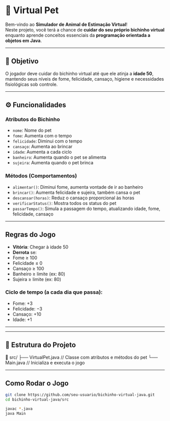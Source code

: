 # 🐾 Virtual Pet

Bem-vindo ao **Simulador de Animal de Estimação Virtual**!  
Neste projeto, você terá a chance de **cuidar do seu próprio bichinho virtual** enquanto aprende conceitos essenciais da **programação orientada a objetos em Java**.

---

## 🎯 Objetivo

O jogador deve cuidar do bichinho virtual até que ele atinja a **idade 50**, mantendo seus níveis de fome, felicidade, cansaço, higiene e necessidades fisiológicas sob controle.

---

## ⚙️ Funcionalidades

###  Atributos do Bichinho

- `nome`: Nome do pet
- `fome`: Aumenta com o tempo
- `felicidade`: Diminui com o tempo
- `cansaço`: Aumenta ao brincar
- `idade`: Aumenta a cada ciclo
- `banheiro`: Aumenta quando o pet se alimenta
- `sujeira`: Aumenta quando o pet brinca

###  Métodos (Comportamentos)

- `alimentar()`: Diminui fome, aumenta vontade de ir ao banheiro
- `brincar()`: Aumenta felicidade e sujeira, também cansa o pet
- `descansar(horas)`: Reduz o cansaço proporcional às horas
- `verificarStatus()`: Mostra todos os status do pet
- `passarTempo()`: Simula a passagem do tempo, atualizando idade, fome, felicidade, cansaço

---

##  Regras do Jogo

-  **Vitória**: Chegar à idade 50
-  **Derrota** se:
  - Fome ≥ 100
  - Felicidade ≤ 0
  - Cansaço ≥ 100
  - Banheiro ≥ limite (ex: 80)
  - Sujeira ≥ limite (ex: 80)

### Ciclo de tempo (a cada dia que passa):

- Fome: +3
- Felicidade: −3
- Cansaço: +10
- Idade: +1

---


---

## 📂 Estrutura do Projeto

📁 src/
├── VirtualPet.java // Classe com atributos e métodos do pet
└── Main.java // Inicializa e executa o jogo



---

##  Como Rodar o Jogo

```bash
git clone https://github.com/seu-usuario/bichinho-virtual-java.git
cd bichinho-virtual-java/src

javac *.java
java Main

